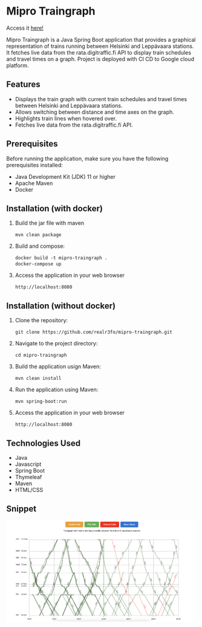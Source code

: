 # Mipro Traingraph

Access it [here!](https://mipro-traingraph-kuk2uka4xa-lz.a.run.app/trains)

Mipro Traingraph is a Java Spring Boot application that provides a graphical representation of trains running between Helsinki and Leppävaara stations. It fetches live data from the rata.digitraffic.fi API to display train schedules and travel times on a graph. Project is deployed with CI CD to Google cloud platform.

## Features

- Displays the train graph with current train schedules and travel times between Helsinki and Leppävaara stations.
- Allows switching between distance and time axes on the graph.
- Highlights train lines when hovered over.
- Fetches live data from the rata.digitraffic.fi API.

## Prerequisites

Before running the application, make sure you have the following prerequisites installed:

- Java Development Kit (JDK) 11 or higher
- Apache Maven
- Docker

## Installation (with docker)
1. Build the jar file with maven
   ```shell
   mvn clean package
   ```
2. Build and compose:
   ```shell
   docker build -t mipro-traingraph .
   docker-compose up
   ```
3. Access the application in your web browser
   ```shell
   http://localhost:8080
   ```

## Installation (without docker)

1. Clone the repository:

   ```shell
   git clone https://github.com/realr3fo/mipro-traingraph.git
    ```

2. Navigate to the project directory:
   ```shell
   cd mipro-traingraph
   ```
3. Build the application usign Maven:
   ```shell
   mvn clean install
   ```
4. Run the application using Maven:
   ```shell
   mvn spring-boot:run
   ```
5. Access the application in your web browser
   ```shell
   http://localhost:8080
   ```


## Technologies Used
- Java
- Javascript
- Spring Boot
- Thymeleaf
- Maven
- HTML/CSS


## Snippet
![Mipro Traingraph page](page.png)